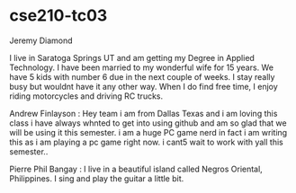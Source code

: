 # cse210-tc03
Jeremy Diamond

I live in Saratoga Springs UT and am getting my Degree in Applied Technology.  I have been married to my wonderful wife for 15 years.  We have 5 kids with number 6 due in the next couple of weeks.  I stay really busy but wouldnt have it any other way.  When I do find free time, I enjoy riding motorcycles and driving RC trucks. 

Andrew Finlayson : Hey team i am from Dallas Texas and i am loving this class i have always whnted to get into using github and am so glad that we will be using it this semester. i am a huge PC game nerd in fact i am writing this as i am playing a pc game right now. i cant5 wait to work with yall this semester..

Pierre Phil Bangay : I live in a beautiful island called Negros Oriental, Philippines. I sing and play the guitar a little bit.